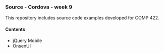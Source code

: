 ### Source - Cordova - week 9

This repository includes source code examples developed for COMP 422.

#### Contents
* jQuery Mobile
* OnsenUI
